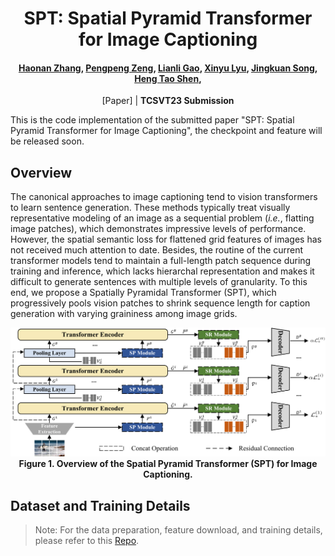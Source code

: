 <div align="center">
<h1>
<b>
SPT: Spatial Pyramid Transformer for Image Captioning
</b>
</h1>
<h4>
<a href="https://github.com/zchoi">Haonan Zhang</a>, <a href="https://ppengzeng.github.io/">Pengpeng Zeng</a>, <a href="https://lianligao.github.io/">Lianli Gao</a>, <a href="https://scholar.google.com/citations?hl=zh-CN&user=kVcO9R4AAAAJ&view_op=list_works&sortby=pubdate">Xinyu Lyu</a>, <a href="https://cfm.uestc.edu.cn/~songjingkuan/">Jingkuan Song</a>, <a href="https://cfm.uestc.edu.cn/~shenht/">Heng Tao Shen</a>, 
</h4>

[Paper] | **TCSVT23 Submission** 
</div>
This is the code implementation of the submitted paper "SPT: Spatial Pyramid Transformer for Image Captioning", the checkpoint and feature will be released soon.

## Overview 
The canonical approaches to image captioning tend to vision transformers to learn sentence generation. These methods typically treat visually representative modeling of an image as a sequential problem (*i.e.*, flatting image patches), which demonstrates impressive levels of performance. However, the spatial semantic loss for flattened grid features of images has not received much attention to date. Besides, the routine of the current transformer models tend to maintain a full-length patch sequence during training and inference, which lacks hierarchal representation and makes it difficult to generate sentences with multiple levels of granularity. To this end, we propose a Spatially Pyramidal Transformer (SPT), which progressively pools vision patches to shrink sequence length for caption generation with varying graininess among image grids.

<p align="center">
    <img src=framework.png><br>
    <span><b>Figure 1. Overview of the Spatial Pyramid Transformer (SPT) for Image Captioning.</b></span>
</p>

<!-- ## The Proposed Modules in SPT

- Spatial-aware Pseudo-supervised (SP) —— solving spatial information loss of grid caused by flatten operation.

- Scale-aware Reinforcement (SR) ——simultaneously explore both low- and high-level semantics.
 
<p align="center">
    <img src=imgs/SP.png  width="56%">
    <img src=imgs/SR.png  width="40%" height="20%"> <br>
    <span><b>Figure 2. Spatial-aware Pseudo-supervised. Right: Scale-aware Reinforcement.</b></span>
</p> -->

## Dataset and Training Details 
> Note: For the data preparation, feature download, and training details, please refer to this [Repo](https://github.com/zchoi/S2-Transformer).
